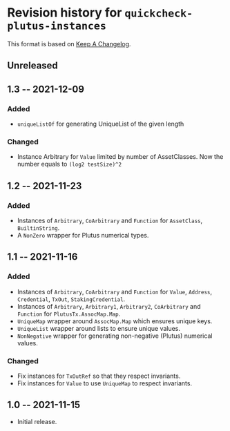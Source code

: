 # Revision history for `quickcheck-plutus-instances`

This format is based on [Keep A Changelog](https://keepachangelog.com/en/1.0.0).

## Unreleased

## 1.3 -- 2021-12-09

### Added

* `uniqueListOf` for generating UniqueList of the given length

### Changed

* Instance Arbitrary for `Value` limited by number of AssetClasses.
  Now the number equals to `(log2 testSize)^2`

## 1.2 -- 2021-11-23

### Added

* Instances of `Arbitrary`, `CoArbitrary` and `Function` for `AssetClass`,
  `BuiltinString`.
* A `NonZero` wrapper for Plutus numerical types.

## 1.1 -- 2021-11-16

### Added

* Instances of `Arbitrary`, `CoArbitrary` and `Function` for
  `Value`, `Address`, `Credential`, `TxOut`, `StakingCredential`. 
* Instances of `Arbitrary`, `Arbitrary1`, `Arbitrary2`, `CoArbitrary` and
  `Function` for `PlutusTx.AssocMap.Map`.
* `UniqueMap` wrapper around `AssocMap.Map` which ensures unique keys.
* `UniqueList` wrapper around lists to ensure unique values.
* `NonNegative` wrapper for generating non-negative (Plutus) numerical values.

### Changed

* Fix instances for `TxOutRef` so that they respect invariants.
* Fix instances for `Value` to use `UniqueMap` to respect invariants.

## 1.0 -- 2021-11-15

* Initial release.
